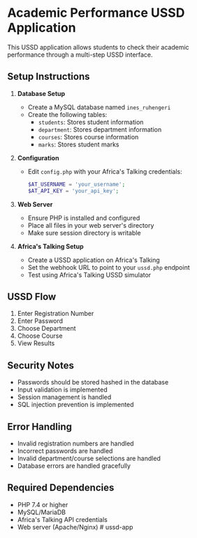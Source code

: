 # Academic Performance USSD Application

This USSD application allows students to check their academic performance through a multi-step USSD interface.

## Setup Instructions

1. **Database Setup**
   - Create a MySQL database named `ines_ruhengeri`
   - Create the following tables:
     - `students`: Stores student information
     - `department`: Stores department information
     - `courses`: Stores course information
     - `marks`: Stores student marks

2. **Configuration**
   - Edit `config.php` with your Africa's Talking credentials:
     ```php
     $AT_USERNAME = 'your_username';
     $AT_API_KEY = 'your_api_key';
     ```

3. **Web Server**
   - Ensure PHP is installed and configured
   - Place all files in your web server's directory
   - Make sure session directory is writable

4. **Africa's Talking Setup**
   - Create a USSD application on Africa's Talking
   - Set the webhook URL to point to your `ussd.php` endpoint
   - Test using Africa's Talking USSD simulator

## USSD Flow

1. Enter Registration Number
2. Enter Password
3. Choose Department
4. Choose Course
5. View Results

## Security Notes

- Passwords should be stored hashed in the database
- Input validation is implemented
- Session management is handled
- SQL injection prevention is implemented

## Error Handling

- Invalid registration numbers are handled
- Incorrect passwords are handled
- Invalid department/course selections are handled
- Database errors are handled gracefully

## Required Dependencies

- PHP 7.4 or higher
- MySQL/MariaDB
- Africa's Talking API credentials
- Web server (Apache/Nginx)
#   u s s d - a p p  
 
